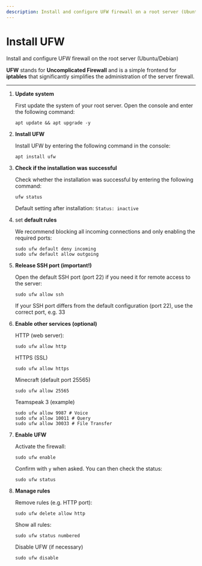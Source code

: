 ```yaml
---
description: Install and configure UFW firewall on a root server (Ubuntu/Debian)
---
```


# Install UFW

Install and configure UFW firewall on the root server (Ubuntu/Debian)

<strong>UFW</strong> stands for <strong>Uncomplicated Firewall</strong> and is a simple frontend for <strong>iptables</strong> that significantly simplifies the administration of the server firewall.

---

1. <strong>Update system</strong>

   First update the system of your root server. Open the console and enter the following command:

   ```
   apt update && apt upgrade -y
   ```

2. <strong>Install UFW</strong>

   Install UFW by entering the following command in the console:

   ```
   apt install ufw
   ```

3. <strong>Check if the installation was successful</strong>

   Check whether the installation was successful by entering the following command:

   ```
   ufw status
   ```

   Default setting after installation: ``` Status: inactive ```

4. set <strong>default rules</strong>

   We recommend blocking all incoming connections and only enabling the required ports:

   ```
   sudo ufw default deny incoming
   sudo ufw default allow outgoing
   ```

5. <strong>Release SSH port (important!)</strong>

   Open the default SSH port (port 22) if you need it for remote access to the server:

   ```
   sudo ufw allow ssh
   ```

   If your SSH port differs from the default configuration (port 22), use the correct port, e.g. 33

6. <strong>Enable other services (optional)</strong>

   HTTP (web server):

   ```
   sudo ufw allow http
   ```

   HTTPS (SSL)

   ```
   sudo ufw allow https
   ```

   Minecraft (default port 25565)

   ```
   sudo ufw allow 25565
   ```

   Teamspeak 3 (example)

   ```
   sudo ufw allow 9987 # Voice
   sudo ufw allow 10011 # Query
   sudo ufw allow 30033 # File Transfer
   ```

7. <strong>Enable UFW</strong>

   Activate the firewall:

   ```
   sudo ufw enable
   ```

   Confirm with ``` y ``` when asked. You can then check the status:

   ```
   sudo ufw status
   ```

8. <strong>Manage rules</strong>

    Remove rules (e.g. HTTP port):

    ```
    sudo ufw delete allow http
    ```

    Show all rules:

    ```
    sudo ufw status numbered
    ```

    Disable UFW (if necessary)

    ```
    sudo ufw disable
    ```
